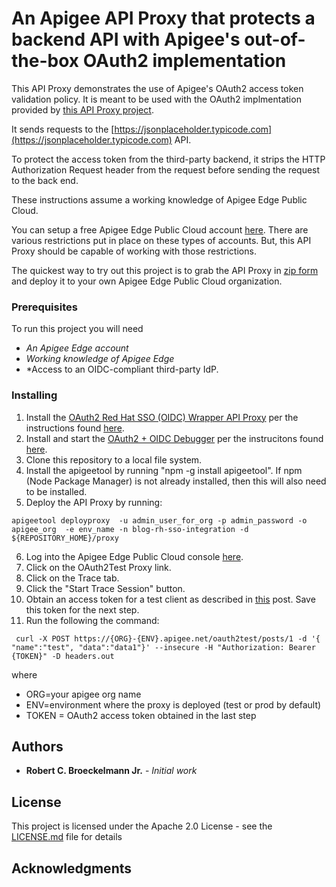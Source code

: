 # An Apigee API Proxy that protects a backend API with Apigee's out-of-the-box OAuth2 implementation
This API Proxy demonstrates the use of Apigee's OAuth2 access token validation policy.  It is meant to be used with the OAuth2 implmentation provided by [this API Proxy project](https://github.com/rcbjLevvel/apigee-api-proxy-oauth2-rh-sso-wrapper).

It sends requests to the [https://jsonplaceholder.typicode.com](https://jsonplaceholder.typicode.com) API.

To protect the access token from the third-party backend, it strips the HTTP Authorization Request header from the request before sending the request to the back end.

These instructions assume a working knowledge of Apigee Edge Public Cloud.

You can setup a free Apigee Edge Public Cloud account [here](https://enterprise.apigee.com).  There are various restrictions put in place on these types of accounts.  But, this API Proxy should be capable of working with those restrictions.

The quickest way to try out this project is to grab the API Proxy in [zip form](https://github.com/rcbjLevvel/apigee-api-proxy-oauth2-protected-api/blob/master/OAuth2Test.zip) and deploy it to your own Apigee Edge Public Cloud organization.

### Prerequisites
To run this project you will need
* *An Apigee Edge account*
* *Working knowledge of Apigee Edge*
* *Access to an OIDC-compliant third-party IdP.

### Installing
1. Install the [OAuth2 Red Hat SSO (OIDC) Wrapper API Proxy](https://github.com/rcbjLevvel/apigee-api-proxy-oauth2-rh-sso-wrapper) per the instructions found [here](https://github.com/rcbjLevvel/apigee-api-proxy-oauth2-rh-sso-wrapper/blob/master/README.md).
2. Install and start the [OAuth2 + OIDC Debugger](https://github.com/GetLevvel/oauth2-oidc-debugger) per the instrucitons found [here](https://github.com/GetLevvel/oauth2-oidc-debugger/blob/master/README.md).
3. Clone this repository to a local file system.
4. Install the apigeetool by running "npm -g install apigeetool".  If npm (Node Package Manager) is not already installed, then this will also need to be installed.
5. Deploy the API Proxy by running:
  ```
apigeetool deployproxy  -u admin_user_for_org -p admin_password -o apigee_org  -e env_name -n blog-rh-sso-integration -d ${REPOSITORY_HOME}/proxy
  ```
6. Log into the Apigee Edge Public Cloud console [here](https://enterprise.apigee.com).
7. Click on the OAuth2Test Proxy link.
8. Click on the Trace tab.
9. Click the "Start Trace Session" button.
10. Obtain an access token for a test client as described in [this](https://github.com/rcbjLevvel/apigee-api-proxy-oauth2-rh-sso-wrapper) post. Save this token for the next step.
11. Run the following the command:
```
 curl -X POST https://{ORG}-{ENV}.apigee.net/oauth2test/posts/1 -d '{ "name":"test", "data":"data1"}' --insecure -H "Authorization: Bearer {TOKEN}" -D headers.out
```
where 
  * ORG=your apigee org name
  * ENV=environment where the proxy is deployed  (test or prod by default)
  * TOKEN = OAuth2 access token obtained in the last step
## Authors
* **Robert C. Broeckelmann Jr.** - *Initial work*

## License
This project is licensed under the Apache 2.0 License - see the [LICENSE.md](LICENSE.md) file for details

## Acknowledgments
